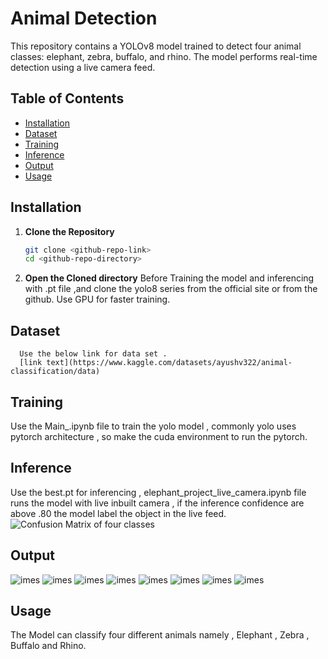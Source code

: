 # Animal Detection

This repository contains a YOLOv8 model trained to detect four animal classes: elephant, zebra, buffalo, and rhino. The model performs real-time detection using a live camera feed.

## Table of Contents

- [Installation](#installation)
- [Dataset](#dataset)
- [Training](#training)
- [Inference](#inference)
- [Output](#output)
- [Usage](#usage)

## Installation

1. **Clone the Repository**
   ```bash
   git clone <github-repo-link>
   cd <github-repo-directory> 
2. **Open the Cloned directory**
     Before Training the model and inferencing with .pt file ,and clone the yolo8 series from the official site or from the github. Use GPU for faster training.

## Dataset 
      Use the below link for data set .
      [link text](https://www.kaggle.com/datasets/ayushv322/animal-classification/data)

## Training
   Use the Main_.ipynb file  to train the yolo model , commonly yolo uses pytorch architecture , so make the cuda environment to run the pytorch.
## Inference
   Use the best.pt for inferencing , elephant_project_live_camera.ipynb file runs the model with live inbuilt camera , if the inference confidence are above .80 the model label the object in the live feed.
   ![Confusion Matrix of four classes](https://github.com/srinath2003/My_Projects/blob/171bb36f6381e8ab76a637b252c75e19e69914a3/Machine_Learning%26Deep_learning/ZEBR_Detector/runs/detect/val/confusion_matrix_normalized.png)
## Output
   ![imes](https://github.com/srinath2003/My_Projects/blob/main/Machine_Learning%26Deep_learning/ZEBR_Detector/Output_with_live_cam/ele1)
   ![imes](https://github.com/srinath2003/My_Projects/blob/main/Machine_Learning%26Deep_learning/ZEBR_Detector/Output_with_live_cam/ele2)
   ![imes](https://github.com/srinath2003/My_Projects/blob/main/Machine_Learning%26Deep_learning/ZEBR_Detector/Output_with_live_cam/image00)
   ![imes](https://github.com/srinath2003/My_Projects/blob/main/Machine_Learning%26Deep_learning/ZEBR_Detector/Output_with_live_cam/image01)
   ![imes](https://github.com/srinath2003/My_Projects/blob/main/Machine_Learning%26Deep_learning/ZEBR_Detector/Output_with_live_cam/image31)
   ![imes](https://github.com/srinath2003/My_Projects/blob/main/Machine_Learning%26Deep_learning/ZEBR_Detector/Output_with_live_cam/image30)
   ![imes](https://github.com/srinath2003/My_Projects/blob/main/Machine_Learning%26Deep_learning/ZEBR_Detector/Output_with_live_cam/image_31)
   ![imes](https://github.com/srinath2003/My_Projects/blob/main/Machine_Learning%26Deep_learning/ZEBR_Detector/Output_with_live_cam/image_1_0)
## Usage
   The Model can classify four different animals namely , Elephant , Zebra , Buffalo and Rhino.
   
